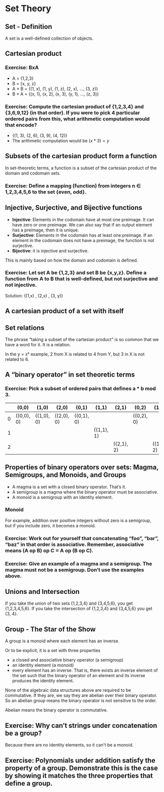 # Set Theory

## Set - Definition

A set is a well-defined collection of objects.




## Cartesian product

### Exercise: BxA
- A = {1,2,3}
- B = {x, y, z}
- A × B = {(1, x), (1, y), (1, z), (2, x), …, (3, z)}
- B × A = {(x, 1), (x, 2), (x, 3), (y, 1), ..., (z, 3)}

### Exercise: Compute the cartesian product of {1,2,3,4} and {3,6,9,12} (in that order). If you were to pick 4 particular ordered pairs from this, what arithmetic computation would that encode?

- {(1, 3), (2, 6), (3, 9), (4, 12)}
- The arithmetic computation would be $(x * 3) = y$

## Subsets of the cartesian product form a function
In set-theoretic terms, a function is a subset of the cartesian product of the domain and codomain sets.


### Exercise: Define a mapping (function) from integers n ∈ 1,2,3,4,5,6 to the set {even, odd}.

## Injective, Surjective, and Bijective functions

- **Injective**: Elements in the codomain have at most one preimage. It can have zero or one preimage. We can also say that if an output element has a preimage, then it is unique.
- **Surjective**: Elements in the codomain has at least one preimage. If an element in the codomain does not have a preimage, the function is not surjective.
- **Bijective**: it is injective and surjective.

This is mainly based on how the domain and codomain is defined.



### Exercise: Let set A be {1,2,3} and set B be {x,y,z}. Define a function from A to B that is well-defined, but not surjective and not injective.
Solution: {(1,x) , (2,x) , (3, y)}



## A cartesian product of a set with itself


## Set relations
The phrase “taking a subset of the cartesian product” is so common that we have a word for it. It is a relation.

In the y = x² example, 2 from X is related to 4 from Y, but 3 in X is not related to 6.

## A “binary operator” in set theoretic terms

### Exercise: Pick a subset of ordered pairs that defines a * b mod 3.
|    |     (0,0)|     (1,0)|     (2,0)|     (0,1)|     (1,1)|     (2,1)|     (0,2)|     (1,2)|     (2,2)|
|----|----------|----------|----------|----------|----------|----------|----------|----------|----------|
| 0  |((0,0), 0)|((1,0), 0)|((2,0), 0)|((0,1), 0)|          |          |((0,2), 0)|          |          |
| 1  |          |          |          |          |((1,1), 1)|          |          |          |((2,2), 1)|
| 2  |          |          |          |          |          |((2,1), 2)|          |((1,2), 2)|          |



## Properties of binary operators over sets: Magma, Semigroups, and Monoids, and Groups

- A magma is a set with a closed binary operator. That’s it.
- A semigroup is a magma where the binary operator must be associative.
- A monoid is a semigroup with an identity element.


### Monoid

For example, addition over positive integers without zero is a semigroup, but if you include zero, it becomes a monoid.



### Exercise: Work out for yourself that concatenating “foo”, “bar”, “baz” in that order is associative. Remember, associative means (A op B) op C = A op (B op C).


### Exercise: Give an example of a magma and a semigroup. The magma must not be a semigroup. Don’t use the examples above.


## Unions and Intersection

If you take the union of two sets {1,2,3,4} and {3,4,5,6}, you get {1,2,3,4,5,6}. If you take the intersection of {1,2,3,4} and {3,4,5,6} you get {3, 4}.



## Group - The Star of the Show
A group is a monoid where each element has an inverse.

Or to be explicit, it is a set with three properties
- a closed and associative binary operator (a semigroup)
- an identity element (a monoid)
- every element has an inverse. That is, there exists an inverse element of the set such that the binary operator of an element and its inverse produces the identity element.


None of the algebraic data structures above are required to be commutative. If they are, we say they are abelian over their binary operator. So an abelian group means the binary operator is not sensitive to the order.


Abelian means the binary operator is commutative.

## Exercise: Why can’t strings under concatenation be a group?
Because there are no identity elements, so it can't be a monoid.

## Exercise: Polynomials under addition satisfy the property of a group. Demonstrate this is the case by showing it matches the three properties that define a group.


